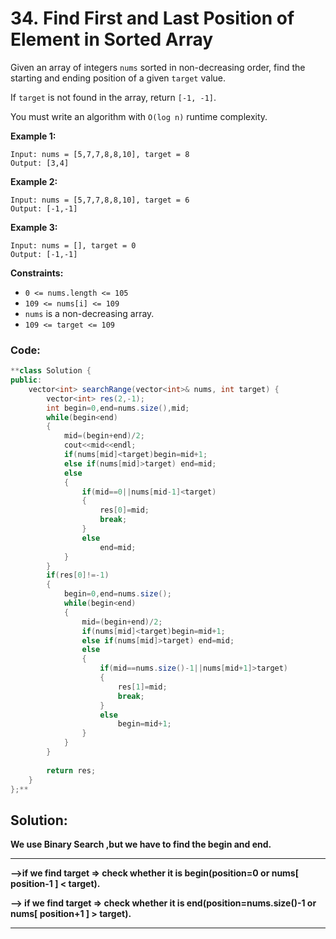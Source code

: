 # 34. Find First and Last Position of Element in Sorted Array

Given an array of integers `nums` sorted in non-decreasing order, find the starting and ending position of a given `target` value.

If `target` is not found in the array, return `[-1, -1]`.

You must write an algorithm with `O(log n)` runtime complexity.

**Example 1:**

```
Input: nums = [5,7,7,8,8,10], target = 8
Output: [3,4]

```

**Example 2:**

```
Input: nums = [5,7,7,8,8,10], target = 6
Output: [-1,-1]

```

**Example 3:**

```
Input: nums = [], target = 0
Output: [-1,-1]

```

**Constraints:**

- `0 <= nums.length <= 105`
- `109 <= nums[i] <= 109`
- `nums` is a non-decreasing array.
- `109 <= target <= 109`

### Code:

```csharp
**class Solution {
public:
    vector<int> searchRange(vector<int>& nums, int target) {
        vector<int> res(2,-1);
        int begin=0,end=nums.size(),mid;
        while(begin<end)
        {
            mid=(begin+end)/2;
            cout<<mid<<endl;
            if(nums[mid]<target)begin=mid+1;
            else if(nums[mid]>target) end=mid;
            else
            {
                if(mid==0||nums[mid-1]<target)
                {
                    res[0]=mid;
                    break;
                }
                else
                    end=mid;
            }
        }
        if(res[0]!=-1)
        {
            begin=0,end=nums.size();
            while(begin<end)
            {
                mid=(begin+end)/2;
                if(nums[mid]<target)begin=mid+1;
                else if(nums[mid]>target) end=mid;
                else
                {
                    if(mid==nums.size()-1||nums[mid+1]>target)
                    {
                        res[1]=mid;
                        break;
                    }
                    else
                        begin=mid+1;
                }
            }
        }
        
        return res;
    }
};**
```

## Solution:

**We use Binary Search ,but we have to find the begin and end.**

---

 **—>if we find target ⇒ check whether it is begin(position=0 or nums[ position-1 ] < target).**

 **—> if we find target ⇒ check whether it is end(position=nums.size()-1 or nums[ position+1 ] > target).**

---